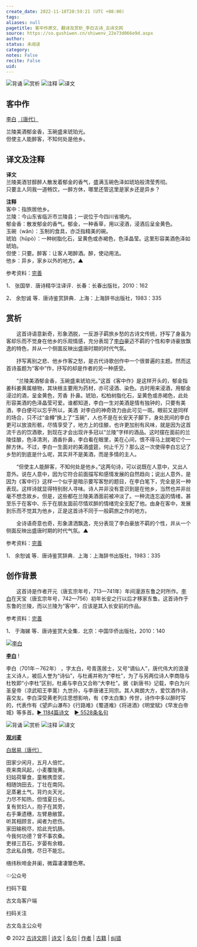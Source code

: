 ```yaml
---
create_date: 2022-11-18T20:59:21 (UTC +08:00)
tags: 
aliases: null
pagetitle: 客中作原文、翻译及赏析_李白古诗_古诗文网
source: https://so.gushiwen.cn/shiwenv_22e73d066e9d.aspx
author: 
status: 未阅读
category: 
notes: False
recite: False
uid: 
---
```


![背诵](https://song.gushiwen.cn/siteimg/bei-pic.png) ![赏析](https://song.gushiwen.cn/siteimg/shang-pic.png) ![注释](https://song.gushiwen.cn/siteimg/zhu-pic.png) ![译文](https://song.gushiwen.cn/siteimg/yi-pic.png)

## 客中作

[李白](https://so.gushiwen.cn/authorv_b90660e3e492.aspx) [〔唐代〕](https://so.gushiwen.cn/shiwens/default.aspx?cstr=%e5%94%90%e4%bb%a3)

兰陵美酒郁金香，玉碗盛来琥珀光。  
但使主人能醉客，不知何处是他乡。

## 译文及注释



**译文**  
兰陵美酒甘醇醉人散发着郁金的香气，盛满玉碗色泽如琥珀般清莹秀彻。  
只要主人同我一道畅饮，一醉方休，哪里还管这里是家乡还是异乡？

**注释**  
客中：指旅居他乡。  
兰陵：今山东省临沂市兰陵县；一说位于今四川省境内。  
郁金香：散发郁金的香气。郁金，一种香草，用以浸酒，浸酒后呈金黄色。  
玉碗（wǎn）：玉制的食具，亦泛指精美的碗。  
琥珀（hǔpò）：一种树脂化石，呈黄色或赤褐色，色泽晶莹。这里形容美酒色泽如琥珀。  
但使：只要。醉客：让客人喝醉酒。醉，使动用法。  
他乡：异乡，家乡以外的地方。▲

参考资料：[完善](https://so.gushiwen.cn/jiucuo.aspx?u=%e7%bf%bb%e8%af%913254%e3%80%8a%e8%af%91%e6%96%87%e5%8f%8a%e6%b3%a8%e9%87%8a%e3%80%8b)

1、 张国举．唐诗精华注译评．长春：长春出版社，2010：162

2、 余恕诚 等．唐诗鉴赏辞典．上海：上海辞书出版社，1983：335

## 赏析



　　这首诗语意新奇，形象洒脱，一反游子羁旅乡愁的古诗文传统，抒写了身虽为客却乐而不觉身在他乡的乐观情感，充分表现了[李白](https://so.gushiwen.cn/authorv_b90660e3e492.aspx)豪迈不羁的个性和李诗豪放飘逸的特色，并从一个侧面反映出盛唐时期的时代气氛。

　　抒写离别之悲、他乡作客之愁，是古代诗歌创作中一个很普遍的主题。然而这首诗虽题为“客中”作，抒写的却是作者的另一种感受。

　　“兰陵美酒郁金香，玉碗盛来琥珀光。”这首《客中作》是这样开头的，郁金指姜科姜黄属植物，其块根主要用为药材，亦可浸酒、染色。古时用来浸酒，用郁金浸过的酒，呈金黄色，芳香 扑鼻。琥珀，松柏树脂化石，呈黄色或赤褐色，此处形容美酒的色泽晶莹可爱。谁都知道，李白一生对美酒是情有独钟的，只要有美酒，李白便可以忘乎所以，美酒 对李白的神奇效力由此可见一斑。眼前又是同样的场合，只不过“金樽”换上了“玉碗”，人也不是在长安天子脚下，身处民间的李白更可以放浪形骸，尽情享受了，地方上的佳酿，也许更加别有风味，就是因为这首流千古的饮酒歌，到现在才会出现许多冠以“兰陵”字样的酒品。这时摆在面前的兰陵佳酿，色泽清洌，酒香扑鼻，李白看在眼里，美在心间，恨不得马上就喝它个一醉方休。不过，李白一生面对的美酒盛筵，何止千万？那么这一次使得李白忘记了乡愁的到底是什么呢，其实并不是美酒，而是多情的主人。

　　“但使主人能醉客，不知何处是他乡。”这两句诗，可以说既在人意中，又出人意外。说在人意中，因为它符合前面描写和感情发展的自然趋向；说出人意外，是因为《客中行》这样一个似乎是暗示要写客愁的题目，在李白笔下，完全是另一种表现。这样诗就显得特别耐人寻味。诗人并非没有意识到是在他乡，当然也并非丝毫不想念故乡。但是，这些都在兰陵美酒面前被冲淡了。一种流连忘返的情绪，甚至乐于在客中、乐于在朋友面前尽情欢醉的情绪完全支配了他。由身在客中，发展到乐而不觉其为他乡，正是这首诗不同于一般羁旅之作的地方。

　　全诗语奇意也奇，形象潇洒飘逸，充分表现了李白豪放不羁的个性，并从一个侧面反映出盛唐时期的时代气氛。▲

参考资料：[完善](https://so.gushiwen.cn/jiucuo.aspx?u=%e8%b5%8f%e6%9e%904626%e3%80%8a%e8%b5%8f%e6%9e%90%e3%80%8b)

1、 余恕诚 等．唐诗鉴赏辞典．上海：上海辞书出版社，1983：335

## 创作背景



　　这首诗是作者开元（唐玄宗年号，713—741年）年间漫游东鲁之时所作。[李白](https://so.gushiwen.cn/authorv_b90660e3e492.aspx)在天宝（唐玄宗年号，742—756）初年长安之行以后才移家东鲁。这首诗作于东鲁的兰陵，而以兰陵为“客中”，应该是其入长安前的作品。

参考资料：[完善](https://so.gushiwen.cn/jiucuo.aspx?u=%e8%b5%8f%e6%9e%904625%e3%80%8a%e5%88%9b%e4%bd%9c%e8%83%8c%e6%99%af%e3%80%8b)

1、 于海娣 等．唐诗鉴赏大全集．北京：中国华侨出版社，2010：140

[![李白](https://song.gushiwen.cn/authorImg/libai.jpg)](https://so.gushiwen.cn/authorv_b90660e3e492.aspx)

[**李白**](https://so.gushiwen.cn/authorv_b90660e3e492.aspx) !

李白（701年－762年） ，字太白，号青莲居士，又号“谪仙人”，唐代伟大的浪漫主义诗人，被后人誉为“诗仙”，与杜甫并称为“李杜”，为了与另两位诗人李商隐与杜牧即“小李杜”区别，杜甫与李白又合称“大李杜”。据《新唐书》记载，李白为兴圣皇帝（凉武昭王李暠）九世孙，与李唐诸王同宗。其人爽朗大方，爱饮酒作诗，喜交友。李白深受黄老列庄思想影响，有《李太白集》传世，诗作中多以醉时写的，代表作有《望庐山瀑布》《行路难》《蜀道难》《将进酒》《明堂赋》《早发白帝城》等多首。[► 1184篇诗文](https://so.gushiwen.cn/shiwens/default.aspx?astr=%e6%9d%8e%e7%99%bd)　[► 5528条名句](https://so.gushiwen.cn/mingjus/default.aspx?astr=%e6%9d%8e%e7%99%bd)

![背诵](https://song.gushiwen.cn/siteimg/bei-pic.png) ![赏析](https://song.gushiwen.cn/siteimg/shang-pic.png) ![注释](https://song.gushiwen.cn/siteimg/zhu-pic.png) ![译文](https://song.gushiwen.cn/siteimg/yi-pic.png)

[**观刈麦**](https://so.gushiwen.cn/shiwenv_796882166eaf.aspx)

[白居易](https://so.gushiwen.cn/authorv.aspx?name=%e7%99%bd%e5%b1%85%e6%98%93)[〔唐代〕](https://so.gushiwen.cn/shiwens/default.aspx?cstr=%e5%94%90%e4%bb%a3)

田家少闲月，五月人倍忙。  
夜来南风起，小麦覆陇黄。  
妇姑荷箪食，童稚携壶浆，  
相随饷田去，丁壮在南冈。  
足蒸暑土气，背灼炎天光，  
力尽不知热，但惜夏日长。  
复有贫妇人，抱子在其旁，  
右手秉遗穗，左臂悬敝筐。  
听其相顾言，闻者为悲伤。  
家田输税尽，拾此充饥肠。  
今我何功德？曾不事农桑。  
吏禄三百石，岁晏有余粮，  
念此私自愧，尽日不能忘。



络纬秋啼金井阑，微霜凄凄簟色寒。

⇦公众号



扫码下载

古文岛客户端



扫码关注

古文岛主公众号

© 2022 [古诗文网](https://www.gushiwen.cn/) | [诗文](https://so.gushiwen.cn/shiwens/) | [名句](https://so.gushiwen.cn/mingjus/) | [作者](https://so.gushiwen.cn/authors/) | [古籍](https://so.gushiwen.cn/guwen/) | [纠错](https://so.gushiwen.cn/jiucuo.aspx?u=)
